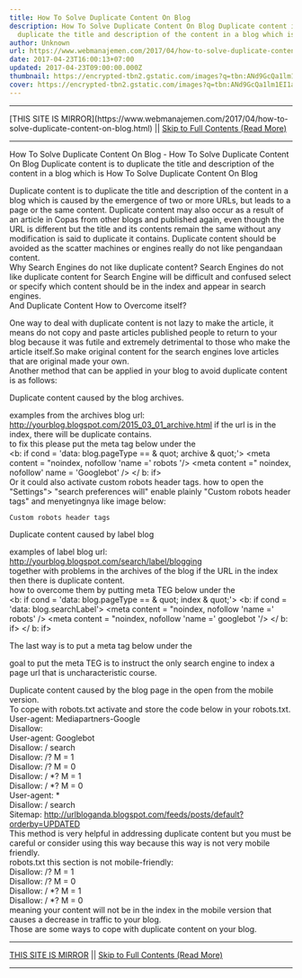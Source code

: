 ```yaml
---
title: How To Solve Duplicate Content On Blog
description: How To Solve Duplicate Content On Blog Duplicate content is to
  duplicate the title and description of the content in a blog which is
author: Unknown
url: https://www.webmanajemen.com/2017/04/how-to-solve-duplicate-content-on-blog.html
date: 2017-04-23T16:00:13+07:00
updated: 2017-04-23T09:00:00.000Z
thumbnail: https://encrypted-tbn2.gstatic.com/images?q=tbn:ANd9GcQa1lm1EI1a4kQStyHaoRq2LTQ3iHdj3CuE8YfEqS3-jKcycvJfOP44cSUy_A
cover: https://encrypted-tbn2.gstatic.com/images?q=tbn:ANd9GcQa1lm1EI1a4kQStyHaoRq2LTQ3iHdj3CuE8YfEqS3-jKcycvJfOP44cSUy_A
---
```


<hr/> [THIS SITE IS MIRROR](https://www.webmanajemen.com/2017/04/how-to-solve-duplicate-content-on-blog.html) || <a href="https://www.webmanajemen.com/2017/04/how-to-solve-duplicate-content-on-blog.html" rel="follow" class="button" id="read-more">Skip to Full Contents (Read More)</a> <hr/> How To Solve Duplicate Content On Blog - How To Solve Duplicate Content On Blog Duplicate content is to duplicate the title and description of the content in a blog which is How To Solve Duplicate Content On Blog 



Duplicate content is to duplicate the title and description of the content in a blog which is  caused by the emergence of two or more URLs, but leads to a page or the  same content. Duplicate content may also occur as a result of an article in  Copas from other blogs and published again, even though the URL is  different but the title and its contents remain the same without any  modification is said to duplicate it contains. Duplicate content should be  avoided as the scatter machines or engines really do not like pengandaan  content.  
Why Search Engines do not like duplicate content? 
Search Engines do not like duplicate content for Search Engine will be   difficult and confused select or specify which content should be in the   index and appear in search engines.  
And Duplicate Content How to Overcome itself? 
  
  One way to deal with duplicate content is not lazy to make the article, it  means do not copy and paste articles published people to return to your  blog because it was futile and extremely detrimental to those who make the  article itself.So make original content for the search engines love  articles that are original made your own.  
Another method that can be applied in your blog to avoid duplicate content  is as follows:  


   Duplicate content caused by the blog archives.   

examples from the archives blog url:  
http://yourblog.blogspot.com/2015_03_01_archive.html 
if the url is in the index, there will be duplicate contains.  
to fix this please put the meta tag below under the <head>  
<b: if cond = 'data: blog.pageType == & quot; archive &   quot;'> <meta content = "noindex, nofollow 'name =' robots '/>   <meta content =" noindex, nofollow' name = 'Googlebot' /> </   b: if>  
Or it could also activate custom robots header tags. 
how to open the "Settings"> "search preferences will" enable plainly  "Custom robots header tags" and menyetingnya like image below:
  
                      
    Custom robots header tags         
 

   Duplicate content caused by label blog   

examples of label blog url:  
http://yourblog.blogspot.com/search/label/blogging  
together with problems in the archives of the blog if the URL in the index  then there is duplicate content.  
how to overcome them by putting meta TEG below under the <head>  
<b: if cond = 'data: blog.pageType == & quot; index &   quot;'> <b: if cond = 'data: blog.searchLabel'> <meta   content = "noindex, nofollow 'name =' robots' /> <meta content =   "noindex, nofollow 'name =' googlebot '/> </ b: if> </ b:   if>  


   The last way is to put a meta tag below under the <head>   

<link expr: href = 'data: blog.url' rel = 'canonical' />  
goal to put the meta TEG is to instruct the only search engine to index a  page url that is uncharacteristic course.  


   Duplicate content caused by the blog page in the open from the    mobile version.   
To cope with robots.txt activate and store the code below in your  robots.txt.  
User-agent: Mediapartners-Google   
Disallow:   
User-agent: Googlebot   
Disallow: / search   
Disallow: /? M = 1   
Disallow: /? M = 0   
Disallow: / *? M = 1   
Disallow: / *? M = 0   
User-agent: *   
Disallow: / search   
Sitemap:   http://urlbloganda.blogspot.com/feeds/posts/default?orderby=UPDATED  
This method is very helpful in addressing duplicate content but you must be  careful or consider using this way because this way is not very mobile  friendly.  
robots.txt this section is not mobile-friendly:  
Disallow: /? M = 1  
Disallow: /? M = 0  
Disallow: / *? M = 1  
Disallow: / *? M = 0  
meaning your content will not be in the index in the mobile version that  causes a decrease in traffic to your blog.  
Those are some ways to cope with duplicate content on your blog. <hr/> [THIS SITE IS MIRROR](https://www.webmanajemen.com/2017/04/how-to-solve-duplicate-content-on-blog.html) || <a href="https://www.webmanajemen.com/2017/04/how-to-solve-duplicate-content-on-blog.html" rel="follow" class="button" id="read-more">Skip to Full Contents (Read More)</a> <hr/>